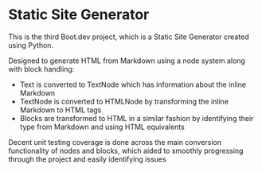 # Static Site Generator

This is the third Boot.dev project, which is a Static Site Generator created using Python.

Designed to generate HTML from Markdown using a node system along with block handling:

- Text is converted to TextNode which has information about the inline Markdown
- TextNode is converted to HTMLNode by transforming the inline Markdown to HTML tags
- Blocks are transformed to HTML in a similar fashion by identifying their type from Markdown and using HTML equivalents

Decent unit testing coverage is done across the main conversion functionality of nodes and blocks, which aided to smoothly progressing through the project and easily identifying issues
